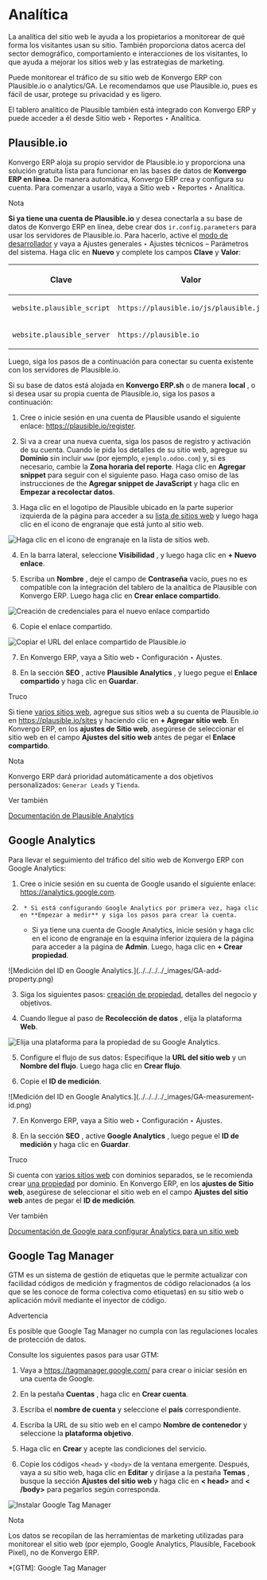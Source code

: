 # Analítica

La analítica del sitio web le ayuda a los propietarios a monitorear de qué
forma los visitantes usan su sitio. También proporciona datos acerca del
sector demográfico, comportamiento e interacciones de los visitantes, lo que
ayuda a mejorar los sitios web y las estrategias de marketing.

Puede monitorear el tráfico de su sitio web de Konvergo ERP con Plausible.io o
analytics/GA. Le recomendamos que use Plausible.io, pues es fácil de usar,
protege su privacidad y es ligero.

El tablero analítico de Plausible también está integrado con Konvergo ERP y puede
acceder a él desde Sitio web ‣ Reportes ‣ Analítica.

## Plausible.io

Konvergo ERP aloja su propio servidor de Plausible.io y proporciona una solución
gratuita lista para funcionar en las bases de datos de **Konvergo ERP en línea**. De
manera automática, Konvergo ERP crea y configura su cuenta. Para comenzar a usarlo,
vaya a Sitio web ‣ Reportes ‣ Analítica.

<div class="alert alert-primary">
<p class="alert-title">
Nota</p><p><b>Si ya tiene una cuenta de Plausible.io</b> y desea conectarla a su base de datos de Konvergo ERP en línea, debe crear dos <code>ir.config.parameters</code> para usar los servidores de Plausible.io. Para hacerlo, active el <a href="../../../general/developer_mode#developer-mode"><span class="std std-ref">modo de desarrollador</span></a> y vaya a Ajustes generales ‣ Ajustes técnicos – Parámetros del sistema. Haga clic en <b>Nuevo</b> y complete los campos <b>Clave</b> y <b>Valor</b>:</p>
<table class="table docutils">
<colgroup>
<col style="width: 50%"/>
<col style="width: 50%"/>
</colgroup>
<thead>
<tr class="row-odd"><th class="head"><p>Clave</p></th>
<th class="head"><p>Valor</p></th>
</tr>
</thead>
<tbody>
<tr class="row-even"><td><p><code>website.plausible_script</code></p></td>
<td><p><code>https://plausible.io/js/plausible.js</code></p></td>
</tr>
<tr class="row-odd"><td><p><code>website.plausible_server</code></p></td>
<td><p><code>https://plausible.io</code></p></td>
</tr>
</tbody>
</table>
<p>Luego, siga los pasos de a continuación para conectar su cuenta existente con los servidores de Plausible.io.</p>
</div>

Si su base de datos está alojada en **Konvergo ERP.sh** o de manera **local** , o si
desea usar su propia cuenta de Plausible.io, siga los pasos a continuación:

  1. Cree o inicie sesión en una cuenta de Plausible usando el siguiente enlace: <https://plausible.io/register>.

  2. Si va a crear una nueva cuenta, siga los pasos de registro y activación de su cuenta. Cuando le pida los detalles de su sitio web, agregue su **Dominio** sin incluir `www` (por ejemplo, `ejemplo.odoo.com`) y, si es necesario, cambie la **Zona horaria del reporte**. Haga clic en **Agregar snippet** para seguir con el siguiente paso. Haga caso omiso de las instrucciones de the **Agregar snippet de JavaScript** y haga clic en **Empezar a recolectar datos**.

  3. Haga clic en el logotipo de Plausible ubicado en la parte superior izquierda de la página para acceder a su [lista de sitios web](https://plausible.io/sites) y luego haga clic en el icono de engranaje que está junto al sitio web.

![Haga clic en el icono de engranaje en la lista de sitios web.
](../../../../_images/plausible-gear-icon.png)

  4. En la barra lateral, seleccione **Visibilidad** , y luego haga clic en **\+ Nuevo enlace**.

  5. Escriba un **Nombre** , deje el campo de **Contraseña** vacío, pues no es compatible con la integración del tablero de la analítica de Plausible con Konvergo ERP. Luego haga clic en **Crear enlace compartido**.

![Creación de credenciales para el nuevo enlace
compartido](../../../../_images/plausible-create-sharedlink.png)

  6. Copie el enlace compartido.

![Copiar el URL del enlace compartido de
Plausible.io](../../../../_images/plausible-copy-sharedlink.png)

  7. En Konvergo ERP, vaya a Sitio web ‣ Configuración ‣ Ajustes.

  8. En la sección **SEO** , active **Plausible Analytics** , y luego pegue el **Enlace compartido** y haga clic en **Guardar**.

<div class="alert alert-info">
<p class="alert-title">
Truco</p><p>Si tiene <a href="../configuration/multi_website">varios sitios web</a>, agregue sus sitios web a su cuenta de Plausible.io en <a href="https://plausible.io/sites">https://plausible.io/sites</a> y haciendo clic en <b>+ Agregar sitio web</b>. En Konvergo ERP, en los <b>ajustes de Sitio web</b>, asegúrese de seleccionar el sitio web en el campo <b>Ajustes del sitio web</b> antes de pegar el <b>Enlace compartido</b>.</p>
</div> <div class="alert alert-primary">
<p class="alert-title">
Nota</p><p>Konvergo ERP dará prioridad automáticamente a dos objetivos personalizados:  <code>Generar Leads</code> y <code>Tienda</code>.</p>
</div> <div class="alert alert-secondary">
<p class="alert-title">
Ver también</p><p><a href="https://plausible.io/docs">Documentación de Plausible Analytics</a></p>
</div>

## Google Analytics

Para llevar el seguimiento del tráfico del sitio web de Konvergo ERP con Google
Analytics:

  1. Cree o inicie sesión en su cuenta de Google usando el siguiente enlace: <https://analytics.google.com>.

  2.      * Si está configurando Google Analytics por primera vez, haga clic en **Empezar a medir** y siga los pasos para crear la cuenta.

     * Si ya tiene una cuenta de Google Analytics, inicie sesión y haga clic en el icono de engranaje en la esquina inferior izquiera de la página para acceder a la página de **Admin**. Luego, haga clic en **\+ Crear propiedad**.

![Medición del ID en Google Analytics.](../../../../_images/GA-add-
property.png)

  3. Siga los siguientes pasos: [creación de propiedad](https://support.google.com/analytics/answer/9304153?hl=en/&visit_id=638278591144564289-3612494643&rd=2#property), detalles del negocio y objetivos.

  4. Cuando llegue al paso de **Recolección de datos** , elija la plataforma **Web**.

![Elija una plataforma para la propiedad de su Google
Analytics.](../../../../_images/GA-platform.png)

  5. Configure el flujo de sus datos: Especifique la **URL del sitio web** y un **Nombre del flujo**. Luego haga clic en **Crear flujo**.

  6. Copie el **ID de medición**.

![Medición del ID en Google Analytics.](../../../../_images/GA-measurement-
id.png)

  7. En Konvergo ERP, vaya a Sitio web ‣ Configuración ‣ Ajustes.

  8. En la sección **SEO** , active **Google Analytics** , luego pegue el **ID de medición** y haga clic en **Guardar**.

<div class="alert alert-info">
<p class="alert-title">
Truco</p><p>Si cuenta con  <a href="../configuration/multi_website">varios sitios web</a> con dominios separados, se le recomienda crear  <a href="https://support.google.com/analytics/answer/9304153?hl=en/&amp;visit_id=638278591144564289-3612494643&amp;rd=2#property">una propiedad</a> por dominio. En Konvergo ERP, en los <b>ajustes de Sitio web</b>, asegúrese de seleccionar el sitio web en el campo <b>Ajustes del sitio web</b> antes de pegar el <b>ID de medición</b>.</p>
</div> <div class="alert alert-secondary">
<p class="alert-title">
Ver también</p><p><a href="https://support.google.com/analytics/answer/1008015?hl=en/">Documentación de Google para configurar Analytics para un sitio web</a></p>
</div>

## Google Tag Manager

GTM es un sistema de gestión de etiquetas que le permite actualizar con
facilidad códigos de medición y fragmentos de código relacionados (a los que
se les conoce de forma colectiva como etiquetas) en su sitio web o aplicación
móvil mediante el inyector de código.

<div class="alert alert-warning">
<p class="alert-title">
Advertencia</p><p>Es posible que Google Tag Manager no cumpla con las regulaciones locales de protección de datos.</p>
</div>

Consulte los siguientes pasos para usar GTM:

  1. Vaya a <https://tagmanager.google.com/> para crear o iniciar sesión en una cuenta de Google.

  2. En la pestaña **Cuentas** , haga clic en **Crear cuenta**.

  3. Escriba el **nombre de cuenta** y seleccione el **país** correspondiente.

  4. Escriba la URL de su sitio web en el campo **Nombre de contenedor** y seleccione la **plataforma objetivo**.

  5. Haga clic en **Crear** y acepte las condiciones del servicio.

  6. Copie los códigos `<head>` y `<body>` de la ventana emergente. Después, vaya a su sitio web, haga clic en **Editar** y diríjase a la pestaña **Temas** , busque la sección **Ajustes del sitio web** y haga clic en **< head>** and **< /body>** para pegarlos según corresponda.

![Instalar Google Tag Manager](../../../../_images/gtm-codes.png)

<div class="alert alert-primary">
<p class="alert-title">
Nota</p><p>Los datos se recopilan de las herramientas de marketing utilizadas para monitorear el sitio web (por ejemplo, Google Analytics, Plausible, Facebook Pixel), no de Konvergo ERP.</p>
</div>

  *[GTM]: Google Tag Manager

